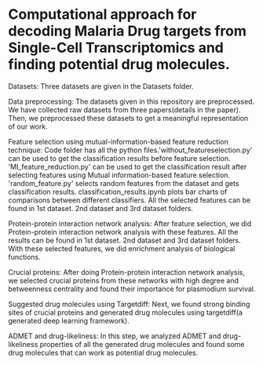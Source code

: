 # Computational approach for decoding Malaria Drug targets from Single-Cell Transcriptomics and finding potential drug molecules.

Datasets: Three datasets are given in the Datasets folder. 

Data preprocessing: The datasets given in this repository are preprocessed. We have collected raw datasets from three papers(details in the paper). Then, we preprocessed these datasets to get a meaningful representation of our work.

Feature selection using mutual-information-based feature reduction technique:  Code folder has all the python files.'without_featureselection.py' can be used to get the classification results before feature selection. 'MI_feature_reduction.py' can be used to get the classification result after selecting features using Mutual information-based feature selection. 'random_feature.py' selects random features from the dataset and gets classification results. classification_results.ipynb plots bar charts of comparisons between different classifiers. All the selected features can be found in 1st dataset. 2nd dataset and 3rd dataset folders.

Protein-protein interaction network analysis: After feature selection, we did Protein-protein interaction network analysis with these features. All the results can be found in 1st dataset. 2nd dataset and 3rd dataset folders. With these selected features, we did enrichment analysis of biological functions.

Crucial proteins: After doing Protein-protein interaction network analysis, we selected crucial proteins from these networks with high degree and betweenness centrality and found their importance for plasmodium survival. 

Suggested drug molecules using Targetdiff: Next, we found strong binding sites of crucial proteins and generated drug molecules using targetdiff(a generated deep learning framework).

ADMET and drug-likeliness: In this step, we analyzed ADMET and drug-likeliness properties of all the generated drug molecules and found some drug molecules that can work as potential drug molecules.



